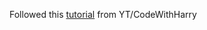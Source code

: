 Followed this [tutorial](https://www.youtube.com/watch?v=2ZDnw6ifdSI&list=PLu0W_9lII9aiQiOwthuSvinxoflmhRxM3&index=8) from YT/CodeWithHarry